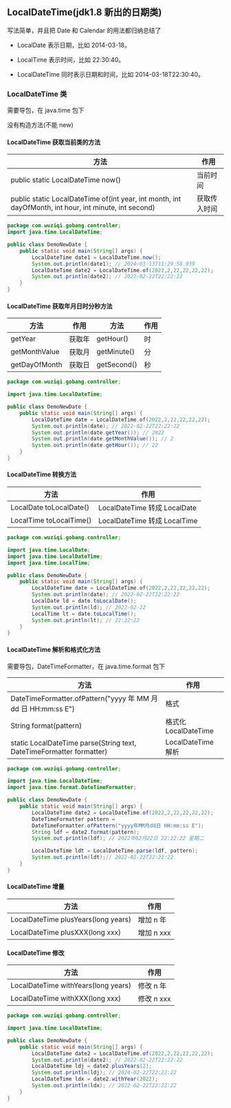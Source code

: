 ## LocalDateTime(jdk1.8 新出的日期类)

写法简单，并且把 Date 和 Calendar 的用法都归纳总结了

- LocalDate 表示日期，比如 2014-03-18。

- LocalTime 表示时间，比如 22:30:40。

- LocalDateTime 同时表示日期和时间，比如 2014-03-18T22:30:40。

### LocalDateTime 类

需要导包，在 java.time 包下

没有构造方法(不能 new)

#### LocalDateTime 获取当前类的方法

| 方法                                                                                                  | 作用         |
| ----------------------------------------------------------------------------------------------------- | ------------ |
| public static LocalDateTime now()                                                                     | 当前时间     |
| public static LocalDateTime of(int year, int month, int dayOfMonth, int hour, int minute, int second) | 获取传入时间 |

```java
package com.wuziqi.gobang.controller;
import java.time.LocalDateTime;

public class DemoNewDate {
    public static void main(String[] args) {
        LocalDateTime date1 = LocalDateTime.now();
        System.out.println(date1); // 2024-03-13T11:29:58.939
        LocalDateTime date2 = LocalDateTime.of(2022,2,22,22,22,22);
        System.out.println(date2); // 2022-02-22T22:22:22
    }
}
```

#### LocalDateTime 获取年月日时分秒方法

| 方法          | 作用   | 方法        | 作用 |
| ------------- | ------ | ----------- | ---- |
| getYear       | 获取年 | getHour()   | 时   |
| getMonthValue | 获取月 | getMinute() | 分   |
| getDayOfMonth | 获取日 | getSecond() | 秒   |

```java
package com.wuziqi.gobang.controller;

import java.time.LocalDateTime;

public class DemoNewDate {
    public static void main(String[] args) {
        LocalDateTime date = LocalDateTime.of(2022,2,22,22,22,22);
        System.out.println(date); // 2022-02-22T22:22:22
        System.out.println(date.getYear()); // 2022
        System.out.println(date.getMonthValue()); // 2
        System.out.println(date.getHour()); // 22
    }
}
```

#### LocalDateTime 转换方法

| 方法                    | 作用                         |
| ----------------------- | ---------------------------- |
| LocalDate toLocalDate() | LocalDateTime 转成 LocalDate |
| LocalTime toLocalTime() | LocalDateTime 转成 LocalTime |

```java
package com.wuziqi.gobang.controller;

import java.time.LocalDate;
import java.time.LocalDateTime;
import java.time.LocalTime;

public class DemoNewDate {
    public static void main(String[] args) {
        LocalDateTime date = LocalDateTime.of(2022,2,22,22,22,22);
        System.out.println(date); // 2022-02-22T22:22:22
        LocalDate ld = date.toLocalDate();
        System.out.println(ld); // 2022-02-22
        LocalTime lt = date.toLocalTime();
        System.out.println(lt); // 22:22:22
    }
}
```

#### LocalDateTime 解析和格式化方法

需要导包，DateTimeFormatter，在 java.time.format 包下

| 方法                                                                 | 作用                 |
| -------------------------------------------------------------------- | -------------------- |
| DateTimeFormatter.ofPattern("yyyy 年 MM 月 dd 日 HH:mm:ss E")        | 格式                 |
| String format(pattern)                                               | 格式化 LocalDateTime |
| static LocalDateTime parse(String text, DateTimeFormatter formatter) | LocalDateTime 解析   |

```java
package com.wuziqi.gobang.controller;

import java.time.LocalDateTime;
import java.time.format.DateTimeFormatter;

public class DemoNewDate {
    public static void main(String[] args) {
        LocalDateTime date2 = LocalDateTime.of(2022,2,22,22,22,22);
        DateTimeFormatter pattern =
        DateTimeFormatter.ofPattern("yyyy年MM月dd日 HH:mm:ss E");
        String ldf = date2.format(pattern);
        System.out.println(ldf); // 2022年02月22日 22:22:22 星期二

        LocalDateTime ldt = LocalDateTime.parse(ldf, pattern);
        System.out.println(ldt);// 2022-02-22T22:22:22
    }
}
```

#### LocalDateTime 增量

| 方法                                | 作用       |
| ----------------------------------- | ---------- |
| LocalDateTime plusYears(long years) | 增加 n 年  |
| LocalDateTime plusXXX(long xxx)     | 增加 n xxx |

#### LocalDateTime 修改

| 方法                                | 作用       |
| ----------------------------------- | ---------- |
| LocalDateTime withYears(long years) | 修改 n 年  |
| LocalDateTime withXXX(long xxx)     | 修改 n xxx |

```java
package com.wuziqi.gobang.controller;

import java.time.LocalDateTime;

public class DemoNewDate {
    public static void main(String[] args) {
        LocalDateTime date2 = LocalDateTime.of(2022,2,22,22,22,22);
        System.out.println(date2); // 2022-02-22T22:22:22
        LocalDateTime ldj = date2.plusYears(2);
        System.out.println(ldj); // 2024-02-22T22:22:22
        LocalDateTime ldx = date2.withYear(2022);
        System.out.println(ldx); // 2022-02-22T22:22:22
    }
}
```
